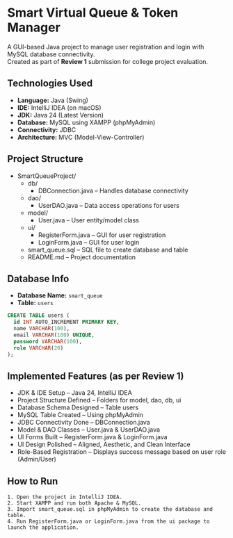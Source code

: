 
# Smart Virtual Queue & Token Manager

A GUI-based Java project to manage user registration and login with MySQL database connectivity.  
Created as part of **Review 1** submission for college project evaluation.

## Technologies Used

- **Language:** Java (Swing)
- **IDE:** IntelliJ IDEA (on macOS)
- **JDK:** Java 24 (Latest Version)
- **Database:** MySQL using XAMPP (phpMyAdmin)
- **Connectivity:** JDBC
- **Architecture:** MVC (Model-View-Controller)

## Project Structure

- SmartQueueProject/
    - db/
      - DBConnection.java – Handles database connectivity
    - dao/
      - UserDAO.java – Data access operations for users
    - model/
      - User.java – User entity/model class
    - ui/
      - RegisterForm.java – GUI for user registration
      - LoginForm.java – GUI for user login
    - smart_queue.sql – SQL file to create database and table
    - README.md – Project documentation


## Database Info

- **Database Name:** `smart_queue`
- **Table:** `users`

```sql
CREATE TABLE users (
  id INT AUTO_INCREMENT PRIMARY KEY,
  name VARCHAR(100),
  email VARCHAR(100) UNIQUE,
  password VARCHAR(100),
  role VARCHAR(20)
);
```

## Implemented Features (as per Review 1)
- JDK & IDE Setup – Java 24, IntelliJ IDEA
- Project Structure Defined – Folders for model, dao, db, ui
- Database Schema Designed – Table users
- MySQL Table Created – Using phpMyAdmin
- JDBC Connectivity Done – DBConnection.java
- Model & DAO Classes – User.java & UserDAO.java
- UI Forms Built – RegisterForm.java & LoginForm.java
- UI Design Polished – Aligned, Aesthetic, and Clean Interface
- Role-Based Registration – Displays success message based on user role (Admin/User)

## How to Run

    1. Open the project in IntelliJ IDEA.
    2. Start XAMPP and run both Apache & MySQL.
    3. Import smart_queue.sql in phpMyAdmin to create the database and table.
    4. Run RegisterForm.java or LoginForm.java from the ui package to launch the application.



